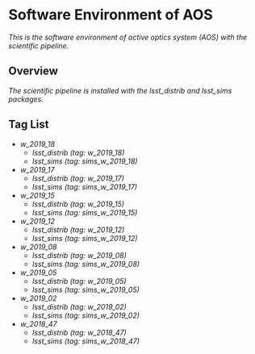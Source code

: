 # Software Environment of AOS

*This is the software environment of active optics system (AOS) with the scientific pipeline.*

## Overview

*The scientific pipeline is installed with the lsst_distrib and lsst_sims packages.*

## Tag List

- *w_2019_18*
    - *lsst_distrib (tag: w_2019_18)*
    - *lsst_sims (tag: sims_w_2019_18)*
- *w_2019_17*
    - *lsst_distrib (tag: w_2019_17)*
    - *lsst_sims (tag: sims_w_2019_17)*
- *w_2019_15*
    - *lsst_distrib (tag: w_2019_15)*
    - *lsst_sims (tag: sims_w_2019_15)*
- *w_2019_12*
    - *lsst_distrib (tag: w_2019_12)*
    - *lsst_sims (tag: sims_w_2019_12)*
- *w_2019_08*
    - *lsst_distrib (tag: w_2019_08)*
    - *lsst_sims (tag: sims_w_2019_08)*
- *w_2019_05*
    - *lsst_distrib (tag: w_2019_05)*
    - *lsst_sims (tag: sims_w_2019_05)*
- *w_2019_02*
    - *lsst_distrib (tag: w_2019_02)*
    - *lsst_sims (tag: sims_w_2019_02)*
- *w_2018_47*
    - *lsst_distrib (tag: w_2018_47)*
    - *lsst_sims (tag: sims_w_2018_47)*